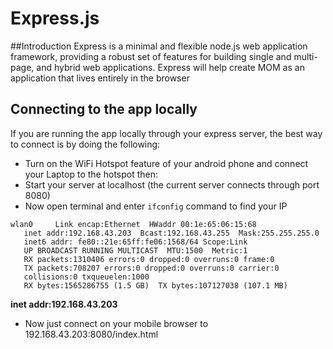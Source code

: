 Express.js
================
##Introduction
Express is a minimal and flexible node.js web application framework, providing a 
robust set of features for building single and multi-page, and hybrid web applications.
Express will help create MOM as an application that lives entirely in the browser


## Connecting to the app locally

If you are running the app locally through your express server,
the best way to connect is by doing the following:

- Turn on the WiFi Hotspot feature of your android phone and connect your Laptop to the hotspot then:
- Start your server at localhost (the current server connects through port 8080)
- Now open terminal and enter `ifconfig` command to find your IP
```
wlan0     Link encap:Ethernet  HWaddr 00:1e:65:06:15:68  
   inet addr:192.168.43.203  Bcast:192.168.43.255  Mask:255.255.255.0
   inet6 addr: fe80::21e:65ff:fe06:1568/64 Scope:Link
   UP BROADCAST RUNNING MULTICAST  MTU:1500  Metric:1
   RX packets:1310406 errors:0 dropped:0 overruns:0 frame:0
   TX packets:708207 errors:0 dropped:0 overruns:0 carrier:0
   collisions:0 txqueuelen:1000 
   RX bytes:1565286755 (1.5 GB)  TX bytes:107127038 (107.1 MB)
```
**inet addr:192.168.43.203**

- Now just connect on your mobile browser to 192.168.43.203:8080/index.html


